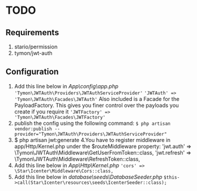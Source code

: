 # TODO
## Requirements
1. stario/permission
2. tymon/jwt-auth
## Configuration
1. Add this line below in *App\config\app.php*
```'Tymon\JWTAuth\Providers\JWTAuthServiceProvider'```
```'JWTAuth' => 'Tymon\JWTAuth\Facades\JWTAuth'```
Also included is a Facade for the PayloadFactory. This gives you finer control over the payloads you create if you require it
```'JWTFactory' => 'Tymon\JWTAuth\Facades\JWTFactory'```
2. publish the config using the following command: 
```$ php artisan vendor:publish --provider="Tymon\JWTAuth\Providers\JWTAuthServiceProvider"```
3. $ php artisan jwt:generate
4.You have to register middleware in app/Http/Kernel.php under the $routeMiddleware property:
'jwt.auth' => \Tymon\JWTAuth\Middleware\GetUserFromToken::class,
'jwt.refresh' => \Tymon\JWTAuth\Middleware\RefreshToken::class,
5. Add this line below in *App\Http\Kernel.php*
 ```'cors' => \Star\Icenter\Middleware\Cors::class,```
6. Add this line below in *database\seeds\DatabaseSeeder.php*
``` $this->call(Star\Icenter\resources\seeds\IcenterSeeder::class); ```